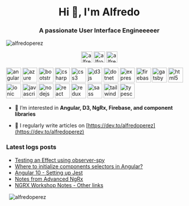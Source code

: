 <h1 align="center">Hi 👋, I'm Alfredo</h1>
<h3 align="center">A passionate User Interface Engineeeeer</h3>

<p align="left"> <img src="https://komarev.com/ghpvc/?username=alfredoperez" alt="alfredoperez" /> </p>


<p align="center">
 <a href="https://dev.to/alfredoperez" target="blank"><img align="center" src="https://cdn.jsdelivr.net/npm/simple-icons@3.0.1/icons/dev-dot-to.svg" alt="alfredoperez" height="30" width="30" /></a>
 <a href="https://twitter.com/alfrodo_perez" target="blank"><img align="center" src="https://cdn.jsdelivr.net/npm/simple-icons@3.0.1/icons/twitter.svg" alt="alfrodo_perez" height="30" width="30" /></a>
 <a href="https://linkedin.com/in/alfredo-perez" target="blank"><img align="center" src="https://cdn.jsdelivr.net/npm/simple-icons@3.0.1/icons/linkedin.svg" alt="alfredo-perez" height="30" width="30" /></a>
</p>

<p align="left">
 <img src="https://devicons.github.io/devicon/devicon.git/icons/angularjs/angularjs-original.svg" alt="angularjs" width="40" height="40"/>
 <img src="https://www.vectorlogo.zone/logos/microsoft_azure/microsoft_azure-icon.svg" alt="azure" width="40" height="40"/>
 <img src="https://devicons.github.io/devicon/devicon.git/icons/bootstrap/bootstrap-plain.svg" alt="bootstrap" width="40" height="40"/> 
 <img src="https://devicons.github.io/devicon/devicon.git/icons/csharp/csharp-original.svg" alt="csharp" width="40" height="40"/> 
 <img src="https://devicons.github.io/devicon/devicon.git/icons/css3/css3-original-wordmark.svg" alt="css3" width="40" height="40"/> 
 <img src="https://devicons.github.io/devicon/devicon.git/icons/d3js/d3js-original.svg" alt="d3js" width="40" height="40"/>
 <img src="https://devicons.github.io/devicon/devicon.git/icons/dot-net/dot-net-original-wordmark.svg" alt="dotnet" width="40" height="40"/>
 <img src="https://devicons.github.io/devicon/devicon.git/icons/express/express-original-wordmark.svg" alt="express" width="40" height="40"/>
 <img src="https://www.vectorlogo.zone/logos/firebase/firebase-icon.svg" alt="firebase" width="40" height="40"/>
 <img src="https://www.vectorlogo.zone/logos/gatsbyjs/gatsbyjs-icon.svg" alt="gatsby" width="40" height="40"/> 
 <img src="https://devicons.github.io/devicon/devicon.git/icons/html5/html5-original-wordmark.svg" alt="html5" width="40" height="40"/>
 <img src="https://upload.wikimedia.org/wikipedia/commons/d/d1/Ionic_Logo.svg" alt="ionic" width="40" height="40"/>
 <img src="https://devicons.github.io/devicon/devicon.git/icons/javascript/javascript-original.svg" alt="javascript" width="40" height="40"/>
 <img src="https://devicons.github.io/devicon/devicon.git/icons/nodejs/nodejs-original-wordmark.svg" alt="nodejs" width="40" height="40"/>
 <img src="https://devicons.github.io/devicon/devicon.git/icons/react/react-original-wordmark.svg" alt="react" width="40" height="40"/>
 <img src="https://devicons.github.io/devicon/devicon.git/icons/redux/redux-original.svg" alt="redux" width="40" height="40"/>
 <img src="https://devicons.github.io/devicon/devicon.git/icons/sass/sass-original.svg" alt="sass" width="40" height="40"/> 
 <img src="https://www.vectorlogo.zone/logos/tailwindcss/tailwindcss-icon.svg" alt="tailwind" width="40" height="40"/> 
 <img src="https://devicons.github.io/devicon/devicon.git/icons/typescript/typescript-original.svg" alt="typescript" width="40" height="40"/>
</p>



- 🌱 I’m interested in **Angular, D3, NgRx, Firebase, and component libraries**

- 📝 I regularly write articles on [https://dev.to/alfredoperez](https://dev.to/alfredoperez)

### Latest logs posts
<!-- BLOG-POST-LIST:START -->
- [Testing an Effect using observer-spy](https://dev.to/alfredoperez/testing-an-effect-using-observer-spy-4anj)
- [Where to initialize components selectors in Angular?](https://dev.to/alfredoperez/where-to-initialize-components-selectors-in-angular-a0g)
- [Angular 10 - Setting up Jest](https://dev.to/alfredoperez/angular-10-setting-up-jest-2m0l)
- [Notes from Advanced NgRx](https://dev.to/alfredoperez/notes-from-advanced-ngrx-43c4)
- [NGRX Workshop Notes - Other links](https://dev.to/alfredoperez/ngrx-workshop-notes-other-links-43o6)
<!-- BLOG-POST-LIST:END -->

<p>&nbsp;
<img align="center" src="https://github-readme-stats.vercel.app/api?username=alfredoperez&theme=shades-of-purple&show_icons=true" alt="alfredoperez" />
</p>
